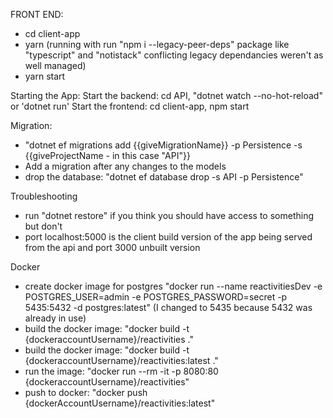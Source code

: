FRONT END:
- cd client-app
- yarn (running with run "npm i --legacy-peer-deps" package like "typescript" and "notistack" conflicting legacy dependancies weren't as well managed) 
- yarn start


Starting the App:
Start the backend: cd API, "dotnet watch --no-hot-reload" or 'dotnet run'
Start the frontend: cd client-app, npm start
 
 Migration:
- "dotnet ef migrations add {{giveMigrationName}} -p Persistence -s {{giveProjectName - in this case "API"}}
- Add a migration after any changes to the models
- drop the database: "dotnet ef database drop -s API -p Persistence"

Troubleshooting
- run "dotnet restore" if you think you should have access to something but don't
- port localhost:5000 is the client build version of the app being served from the api and port 3000 unbuilt version

Docker
- create docker image for postgres "docker run --name reactivitiesDev -e POSTGRES_USER=admin -e POSTGRES_PASSWORD=secret -p 5435:5432 -d postgres:latest" (I changed to 5435 because 5432 was already in use)
- build the docker image: "docker build -t {dockeraccountUsername}/reactivities ."
- build the docker image: "docker build -t {dockeraccountUsername}/reactivities:latest ."
- run the image: "docker run --rm -it -p 8080:80 {dockeraccountUsername}/reactivities"
- push to docker: "docker push {dockerAccountUsername}/reactivities:latest"
